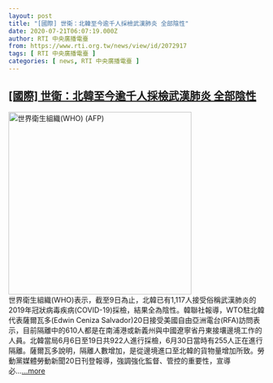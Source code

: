 ```yaml
---
layout: post
title: "[國際] 世衛：北韓至今逾千人採檢武漢肺炎 全部陰性"
date: 2020-07-21T06:07:19.000Z
author: RTI 中央廣播電臺
from: https://www.rti.org.tw/news/view/id/2072917
tags: [ RTI 中央廣播電臺 ]
categories: [ news, RTI 中央廣播電臺 ]
---
```

<!--1595311639000-->
[[國際] 世衛：北韓至今逾千人採檢武漢肺炎 全部陰性](https://www.rti.org.tw/news/view/id/2072917)
------

<div>
<img src="https://static.rti.org.tw/assets/thumbnails/2020/05/13/049205100ac5e191e3c21fd20678b24d.jpg" width="360" alt="世界衛生組織(WHO)  (AFP)" title="世界衛生組織(WHO)  (AFP)"><br>世界衛生組織(WHO)表示，截至9日為止，北韓已有1,117人接受俗稱武漢肺炎的2019年冠狀病毒疾病(COVID-19)採檢，結果全為陰性。韓聯社報導，WTO駐北韓代表薩爾瓦多(Edwin Ceniza Salvador)20日接受美國自由亞洲電台(RFA)訪問表示，目前隔離中的610人都是在南浦港或新義州與中國遼寧省丹東接壤邊境工作的人員。北韓當局6月6日至19日共922人進行採檢，6月30日當時有255人正在進行隔離。薩爾瓦多說明，隔離人數增加，是從邊境進口至北韓的貨物量增加所致。勞動黨媒體勞動新聞20日刊登報導，強調強化監督、管控的重要性，宣導必...<a target="_blank" href="https://www.rti.org.tw/news/view/id/2072917">...more</a>
</div>
